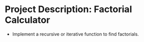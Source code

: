 # Project Description: Factorial Calculator

- Implement a recursive or iterative function to find factorials.
